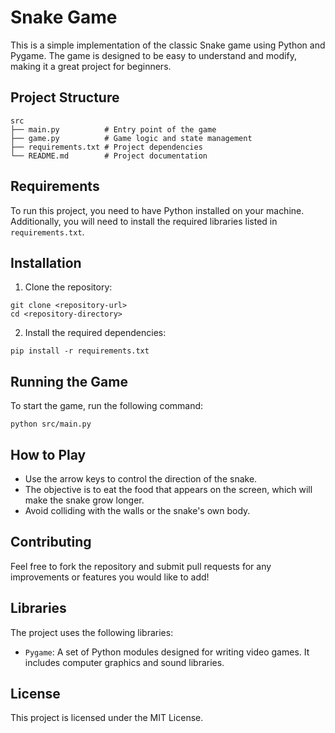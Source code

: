 # Snake Game

This is a simple implementation of the classic Snake game using Python and Pygame. The game is designed to be easy to understand and modify, making it a great project for beginners.

## Project Structure

```
src
├── main.py          # Entry point of the game
├── game.py          # Game logic and state management
├── requirements.txt # Project dependencies
└── README.md        # Project documentation
```

## Requirements

To run this project, you need to have Python installed on your machine. Additionally, you will need to install the required libraries listed in `requirements.txt`.

## Installation

1. Clone the repository:
```
git clone <repository-url>
cd <repository-directory>
```

2. Install the required dependencies:
```
pip install -r requirements.txt
```

## Running the Game

To start the game, run the following command:
```
python src/main.py
```

## How to Play

- Use the arrow keys to control the direction of the snake.
- The objective is to eat the food that appears on the screen, which will make the snake grow longer.
- Avoid colliding with the walls or the snake's own body.

## Contributing

Feel free to fork the repository and submit pull requests for any improvements or features you would like to add!

## Libraries

The project uses the following libraries:
- `Pygame`: A set of Python modules designed for writing video games. It includes computer graphics and sound libraries.

## License

This project is licensed under the MIT License.
